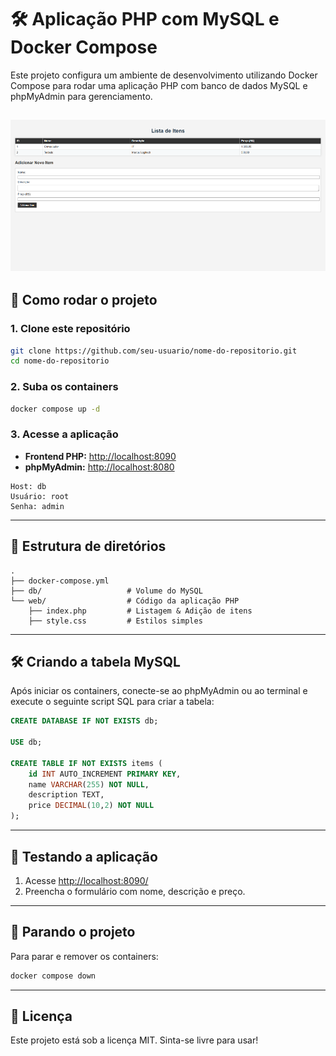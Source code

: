 # 🛠️ Aplicação PHP com MySQL e Docker Compose

Este projeto configura um ambiente de desenvolvimento utilizando Docker Compose para rodar uma aplicação PHP com banco de dados MySQL e phpMyAdmin para gerenciamento.

![Print](screenshot/Item.manager.png)
---

## 🚀 Como rodar o projeto

### 1. Clone este repositório

```bash
git clone https://github.com/seu-usuario/nome-do-repositorio.git
cd nome-do-repositorio
```

### 2. Suba os containers

```bash
docker compose up -d
```

### 3. Acesse a aplicação

* **Frontend PHP:** [http://localhost:8090](http://localhost:8090)
* **phpMyAdmin:** [http://localhost:8080](http://localhost:8080)

```plaintext
Host: db
Usuário: root
Senha: admin
```

---

## 🧰 Estrutura de diretórios

```
.
├── docker-compose.yml
├── db/                   # Volume do MySQL
└── web/                  # Código da aplicação PHP
    ├── index.php         # Listagem & Adição de itens 
    ├── style.css         # Estilos simples
```

---

## 🛠️ Criando a tabela MySQL

Após iniciar os containers, conecte-se ao phpMyAdmin ou ao terminal e execute o seguinte script SQL para criar a tabela:

```sql
CREATE DATABASE IF NOT EXISTS db;

USE db;

CREATE TABLE IF NOT EXISTS items (
    id INT AUTO_INCREMENT PRIMARY KEY,
    name VARCHAR(255) NOT NULL,
    description TEXT,
    price DECIMAL(10,2) NOT NULL
);
```

---

## 🧪 Testando a aplicação

1. Acesse [http://localhost:8090/](http://localhost:8090/)
2. Preencha o formulário com nome, descrição e preço.

---

## 🧼 Parando o projeto

Para parar e remover os containers:

```bash
docker compose down
```

---

## 📄 Licença

Este projeto está sob a licença MIT. Sinta-se livre para usar!
